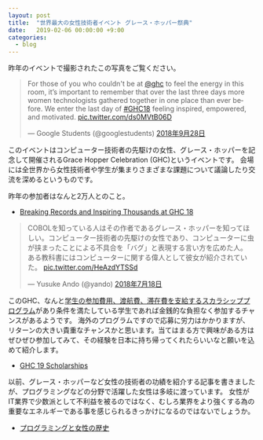 ```yaml
---
layout: post
title:  "世界最大の女性技術者イベント グレース・ホッパー祭典"
date:   2019-02-06 00:00:00 +9:00
categories:
  - blog
---
```


昨年のイベントで撮影されたこの写真をご覧ください。

<blockquote class="twitter-tweet" data-lang="ja"><p lang="en" dir="ltr">For those of you who couldn&#39;t be at <a href="https://twitter.com/ghc?ref_src=twsrc%5Etfw">@ghc</a> to feel the energy in this room, it’s important to remember that over the last three days more women technologists gathered together in one place than ever before. We enter the last day of <a href="https://twitter.com/hashtag/GHC18?src=hash&amp;ref_src=twsrc%5Etfw">#GHC18</a> feeling inspired, empowered, and motivated. <a href="https://t.co/ds0MVtB06D">pic.twitter.com/ds0MVtB06D</a></p>&mdash; Google Students (@googlestudents) <a href="https://twitter.com/googlestudents/status/1045711809746006016?ref_src=twsrc%5Etfw">2018年9月28日</a></blockquote>
<script async src="https://platform.twitter.com/widgets.js" charset="utf-8"></script>

このイベントはコンピューター技術者の先駆けの女性、グレース・ホッパーを記念して開催されるGrace Hopper Celebration (GHC)というイベントです。
会場には全世界から女性技術者や学生が集まりさまざまな課題について議論したり交流を深めるというものです。

昨年の参加者はなんと2万人とのこと。

- [Breaking Records and Inspiring Thousands at GHC 18](https://ghc.anitab.org/news/announcements/ghc-18-impact-report/)

<blockquote class="twitter-tweet" data-lang="ja"><p lang="ja" dir="ltr">COBOLを知っている人はその作者であるグレース・ホッパーを知ってほしい。コンピューター技術者の先駆けの女性であり、コンピューターに虫が挟まったことによる不具合を「バグ」と表現する言い方を広めた人。<br>ある教科書にはコンピューターに関する偉人として彼女が紹介されていた。 <a href="https://t.co/HeAzdYTSSd">pic.twitter.com/HeAzdYTSSd</a></p>&mdash; Yusuke Ando (@yando) <a href="https://twitter.com/yando/status/1019627195000504320?ref_src=twsrc%5Etfw">2018年7月18日</a></blockquote>
<script async src="https://platform.twitter.com/widgets.js" charset="utf-8"></script>

このGHC、なんと[学生の参加費用、渡航費、滞在費を支給するスカラシッププログラム](https://ghc.anitab.org/2019-student-academic/scholarships/)があり条件を満たしている学生であれば金銭的な負担なく参加するチャンスがあるようです。
海外のプログラムですので応募に労力はかかりますが、リターンの大きい貴重なチャンスかと思います。当てはまる方で興味がある方はぜひぜひ参加してみて、その経験を日本に持ち帰ってくれたらいいなと願いを込めて紹介します。

- [GHC 19 Scholarships](https://ghc.anitab.org/2019-student-academic/scholarships/)

以前、グレース・ホッパーなど女性の技術者の功績を紹介する記事を書きましたが、プログラミングなどの分野で活躍した女性は多岐に渡っています。
女性がIT業界で少数派として不利益を被るのではなく、むしろ業界をより強くする為の重要なエネルギーである事を感じられるきっかけになるのではないでしょうか。

- [プログラミングと女性の歴史](https://yandod.github.io/blog/2018/09/17/history-of-women-in-programming/)
